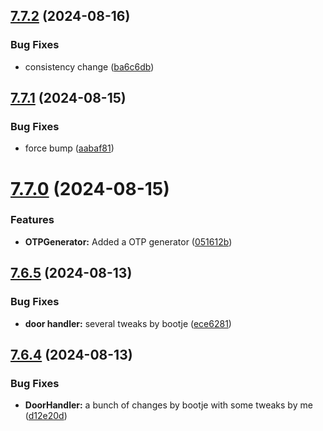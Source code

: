 ## [7.7.2](https://github.com/Torwent/SRL-T/compare/v7.7.1...v7.7.2) (2024-08-16)


### Bug Fixes

* consistency change ([ba6c6db](https://github.com/Torwent/SRL-T/commit/ba6c6dba36db6720548eb6c32fb917f4e6fc3aea))



## [7.7.1](https://github.com/Torwent/SRL-T/compare/v7.7.0...v7.7.1) (2024-08-15)


### Bug Fixes

* force bump ([aabaf81](https://github.com/Torwent/SRL-T/commit/aabaf81f0775542b02c112b805a83d99e550c4b2))



# [7.7.0](https://github.com/Torwent/SRL-T/compare/v7.6.5...v7.7.0) (2024-08-15)


### Features

* **OTPGenerator:** Added a OTP generator ([051612b](https://github.com/Torwent/SRL-T/commit/051612b4060017cf4ed2ee6438c1e4d666d96f9e))



## [7.6.5](https://github.com/Torwent/SRL-T/compare/v7.6.4...v7.6.5) (2024-08-13)


### Bug Fixes

* **door handler:** several tweaks by bootje ([ece6281](https://github.com/Torwent/SRL-T/commit/ece6281aa5c12235487217e873400ba6f74e2b84))



## [7.6.4](https://github.com/Torwent/SRL-T/compare/v7.6.3...v7.6.4) (2024-08-13)


### Bug Fixes

* **DoorHandler:** a bunch of changes by bootje with some tweaks by me ([d12e20d](https://github.com/Torwent/SRL-T/commit/d12e20dfea43fa84ed5da51a963fe3e558732f54))



